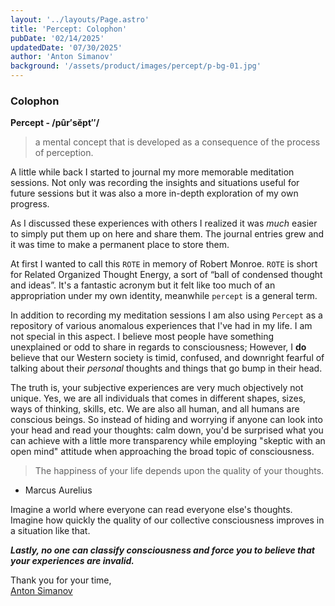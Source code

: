 ```yaml
---
layout: '../layouts/Page.astro'
title: 'Percept: Colophon'
pubDate: '02/14/2025'
updatedDate: '07/30/2025'
author: 'Anton Simanov'
background: '/assets/product/images/percept/p-bg-01.jpg'
---
```


### Colophon

<span class="font-family--mono font-size--md"><strong>Percept - /pûr′sĕpt″/</strong></span>

> a mental concept that is developed as a consequence of the process of perception.

A little while back I started to journal my more memorable meditation sessions. Not only was recording the insights and situations useful for future sessions but it was also a more in-depth exploration of my own progress. 

As I discussed these experiences with others I realized it was *much* easier to simply put them up on here and share them. The journal entries grew and it was time to make a permanent place to store them. 

At first I wanted to call this `ROTE` in memory of Robert Monroe. `ROTE` is short for Related Organized Thought Energy, a sort of “ball of condensed thought and ideas”. It's a fantastic acronym but it felt like too much of an appropriation under my own identity, meanwhile `percept` is a general term.

In addition to recording my meditation sessions I am also using `Percept` as a repository of various anomalous experiences that I've had in my life. I am not special in this aspect. I believe most people have something unexplained or odd to share in regards to consciousness; However, I **do** believe that our Western society is timid, confused, and downright fearful of talking about their *personal* thoughts and things that go bump in their head. 

The truth is, your subjective experiences are very much objectively not unique. Yes, we are all individuals that comes in different shapes, sizes, ways of thinking, skills, etc. We are also all human, and all humans are conscious beings. So instead of hiding and worrying if anyone can look into your head and read your thoughts: calm down, you'd be surprised what you can achieve with a little more transparency while employing "skeptic with an open mind" attitude when approaching the broad topic of consciousness.  

> The happiness of your life depends upon the quality of your thoughts.

- Marcus Aurelius

Imagine a world where everyone can read everyone else's thoughts. Imagine how quickly the quality of our collective consciousness improves in a situation like that. 

***Lastly, no one can classify consciousness and force you to believe that your experiences are invalid.*** 

Thank you for your time,<br>
[Anton Simanov](/antonsimanov "Anton Simanov")